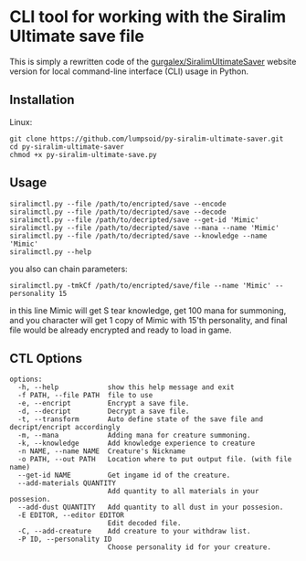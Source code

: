 # CLI tool for working with the Siralim Ultimate save file
This is simply a rewritten code of the [gurgalex/SiralimUltimateSaver](https://github.com/gurgalex/SiralimUltimateSaver) website version for local command-line interface (CLI) usage in Python.

## Installation

Linux:
```
git clone https://github.com/lumpsoid/py-siralim-ultimate-saver.git
cd py-siralim-ultimate-saver
chmod +x py-siralim-ultimate-save.py
```

## Usage
```
siralimctl.py --file /path/to/encripted/save --encode
siralimctl.py --file /path/to/decripted/save --decode
siralimctl.py --file /path/to/decripted/save --get-id 'Mimic'
siralimctl.py --file /path/to/decripted/save --mana --name 'Mimic'
siralimctl.py --file /path/to/decripted/save --knowledge --name 'Mimic'
siralimctl.py --help
```

you also can chain parameters:
```
siralimctl.py -tmkCf /path/to/encripted/save/file --name 'Mimic' --personality 15
```
in this line Mimic will get S tear knowledge, get 100 mana for summoning, and you character will get 1 copy of Mimic with 15'th personality, and final file would be already encrypted and ready to load in game.

## CTL Options
```
options:
  -h, --help            show this help message and exit
  -f PATH, --file PATH  file to use
  -e, --encript         Encrypt a save file.
  -d, --decript         Decrypt a save file.
  -t, --transform       Auto define state of the save file and decript/encript accordingly
  -m, --mana            Adding mana for creature summoning.
  -k, --knowledge       Add knowledge experience to creature
  -n NAME, --name NAME  Creature's Nickname
  -o PATH, --out PATH   Location where to put output file. (with file name)
  --get-id NAME         Get ingame id of the creature.
  --add-materials QUANTITY
                        Add quantity to all materials in your possesion.
  --add-dust QUANTITY   Add quantity to all dust in your possesion.
  -E EDITOR, --editor EDITOR
                        Edit decoded file.
  -C, --add-creature    Add creature to your withdraw list.
  -P ID, --personality ID
                        Choose personality id for your creature.
```
